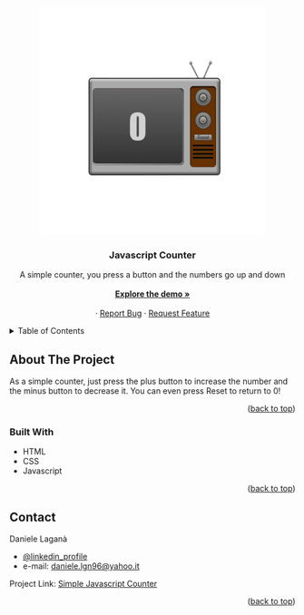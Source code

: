 <a name="readme-top"></a>

<!-- PROJECT LOGO -->
<br />
<div align="center">
  <a href="https://jsvintagetvcounter.netlify.app" target="_blank">
    <img src="assets/img/countertv.png" alt="Image of a vintage tv used as logo" width="400" height="400">
  </a>

<h3 align="center">Javascript Counter</h3>

  <p align="center">
   A simple counter, you press a button and the numbers go up and down
    <br /><br />
    <a href="https://jsvintagetvcounter.netlify.app"  target="_blank"><strong>Explore the demo »</strong></a>
    <br />
    <br />
    ·
    <a href="https://github.com/Dannlgn/Javascript-Counter/issues">Report Bug</a>
    ·
    <a href="https://github.com/Dannlgn/Javascript-Counter/issues">Request Feature</a>
  </p>
</div>

<!-- TABLE OF CONTENTS -->
<details>
  <summary>Table of Contents</summary>
  <ol>
    <li>
      <a href="#about-the-project">About The Project</a>
      <ul>
        <li><a href="#built-with">Built With</a></li>
      </ul>
    </li>
    <li><a href="#contact">Contact</a></li>
  </ol>
</details>

<!-- ABOUT THE PROJECT -->

## About The Project

As a simple counter, just press the plus button to increase the number and the minus button to decrease it. You can even press Reset to return to 0!

<p align="right">(<a href="#readme-top">back to top</a>)</p>

### Built With

- HTML
- CSS
- Javascript

<p align="right">(<a href="#readme-top">back to top</a>)</p>

<!-- CONTACT -->

## Contact

Daniele Laganà </br>

- [@linkedin_profile](https://www.linkedin.com/in/daniele-laganà/)
- e-mail: daniele.lgn96@yahoo.it

Project Link: [Simple Javascript Counter](https://github.com/Dannlgn/Javascript-Counter)

<p align="right">(<a href="#readme-top">back to top</a>)</p>
